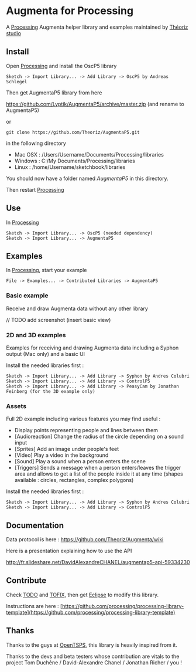 Augmenta for Processing
=======================

A [Processing][] Augmenta helper library and examples maintained by [Théoriz studio][]

Install
-------

Open [Processing][] and install the OscP5 library

```
Sketch -> Import Library... -> Add Library -> OscP5 by Andreas Schlegel
```

Then get AugmentaP5 library from here

https://github.com/Lyptik/AugmentaP5/archive/master.zip (and rename to AugmentaP5)

or

```
git clone https://github.com/Theoriz/AugmentaP5.git
```

in the following directory

- Mac OSX : /Users/Username/Documents/Processing/libraries
- Windows : C:/My Documents/Processing/libraries
- Linux   : /home/Username/sketchbook/libraries

You should now have a folder named *AugmentaP5* in this directory.

Then restart [Processing][]

Use
---
In [Processing][]

```
Sketch -> Import Library... -> OscP5 (needed dependency)
Sketch -> Import Library... -> AugmentaP5
```

Examples
--------

In [Processing][], start your example

```
File -> Examples... -> Contributed Libraries -> AugmentaP5
```

### Basic example

Receive and draw Augmenta data without any other library

// TODO add screenshot (insert basic view)

### 2D and 3D examples

Examples for receiving and drawing Augmenta data including a Syphon output (Mac only) and a basic UI

Install the needed libraries first :

```
Sketch -> Import Library... -> Add Library -> Syphon by Andres Colubri
Sketch -> Import Library... -> Add Library -> ControlP5
Sketch -> Import Library... -> Add Library -> PeasyCam by Jonathan Feinberg (for the 3D example only)
```

### Assets

Full 2D example including various features you may find useful :
- Display points representing people and lines between them
- [Audioreaction] Change the radius of the circle depending on a sound input
- [Sprites] Add an image under people's feet
- [Video] Play a video in the background
- [Sound] Play a sound when a person enters the scene
- [Triggers] Sends a message when a person enters/leaves the trigger area and allows to get a list of the people inside it at any time (shapes available : circles, rectangles, complex polygons)

Install the needed libraries first :

```
Sketch -> Import Library... -> Add Library -> Syphon by Andres Colubri
Sketch -> Import Library... -> Add Library -> ControlP5
```

Documentation
-------------

Data protocol is here : https://github.com/Theoriz/Augmenta/wiki

Here is a presentation explaining how to use the API

http://fr.slideshare.net/DavidAlexandreCHANEL/augmentap5-api-59334230

Contribute
----------

Check [TODO](TODO.md) and [TOFIX](TOFIX.md), then get [Eclipse][] to modify this library.

Instructions are here : [https://github.com/processing/processing-library-template](https://github.com/processing/processing-library-template)

Thanks
------

Thanks to the guys at [OpenTSPS][], this library is heavily inspired from it.

Thanks to the devs and beta testers whose contribution are vitals to the project
 Tom Duchêne / David-Alexandre Chanel / Jonathan Richer / you !

[Processing]: http://www.processing.org/
[Théoriz studio]: http://www.theoriz.com/
[OpenTSPS]: https://github.com/labatrockwell/openTSPS/
[Eclipse]: http://www.eclipse.org/
